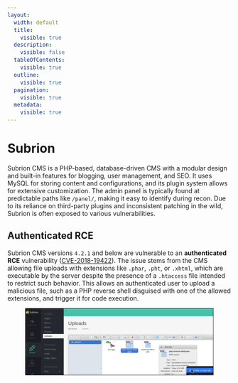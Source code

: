 ```yaml
---
layout:
  width: default
  title:
    visible: true
  description:
    visible: false
  tableOfContents:
    visible: true
  outline:
    visible: true
  pagination:
    visible: true
  metadata:
    visible: true
---
```


# Subrion

Subrion CMS is a PHP-based, database-driven CMS with a modular design and built-in features for blogging, user management, and SEO. It uses MySQL for storing content and configurations, and its plugin system allows for extensive customization. The admin panel is typically found at predictable paths like `/panel/`, making it easy to identify during recon. Due to its reliance on third-party plugins and inconsistent patching in the wild, Subrion is often exposed to various vulnerabilities.

## Authenticated RCE

Subrion CMS versions `4.2.1` and below are vulnerable to an **authenticated RCE** vulnerability ([CVE-2018-19422](https://cve.mitre.org/cgi-bin/cvename.cgi?name=2018-19422)). The issue stems from the CMS allowing file uploads with extensions like `.phar`, `.pht`, or `.xhtml`, which are executable by the server despite the presence of a `.htaccess` file intended to restrict such behavior. This allows an authenticated user to upload a malicious file, such as a PHP reverse shell disguised with one of the allowed extensions, and trigger it for code execution.

<figure><img src="../../.gitbook/assets/subrion_file_upload.png" alt=""><figcaption></figcaption></figure>
